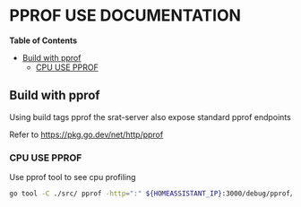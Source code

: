 # PPROF USE DOCUMENTATION

<!-- START doctoc generated TOC please keep comment here to allow auto update -->
<!-- DON'T EDIT THIS SECTION, INSTEAD RE-RUN doctoc TO UPDATE -->
**Table of Contents**

- [Build with pprof](#build-with-pprof)
  - [CPU USE PPROF](#cpu-use-pprof)

<!-- END doctoc generated TOC please keep comment here to allow auto update -->

## Build with pprof

Using build tags pprof the srat-server also expose standard pprof endpoints

Refer to https://pkg.go.dev/net/http/pprof

### CPU USE PPROF

Use pprof tool to see cpu profiling

```bash
go tool -C ./src/ pprof -http=":" ${HOMEASSISTANT_IP}:3000/debug/pprof/profile?seconds=10

```
